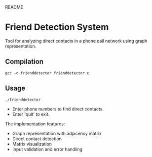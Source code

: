 README
# Friend Detection System

Tool for analyzing direct contacts in a phone call network using graph representation.

## Compilation

```gcc -o frienddetector frienddetector.c```

## Usage
    ./frienddetector
    
- Enter phone numbers to find direct contacts.
- Enter 'quit' to exit.

The implementation features:
- Graph representation with adjacency matrix
- Direct contact detection
- Matrix visualization
- Input validation and error handling